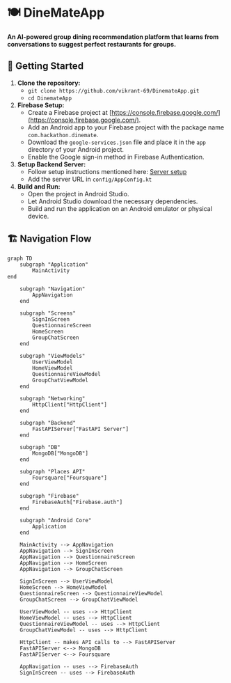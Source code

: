 # 🍽️ DineMateApp

**An AI-powered group dining recommendation platform that learns from conversations to suggest perfect restaurants for groups.**

## 🚀 Getting Started

1.  **Clone the repository:**
    *   `git clone https://github.com/vikrant-69/DinemateApp.git`
    *   `cd DinemateApp`
2.  **Firebase Setup:**
    *   Create a Firebase project at [https://console.firebase.google.com/](https://console.firebase.google.com/).
    *   Add an Android app to your Firebase project with the package name `com.hackathon.dinemate`.
    *   Download the `google-services.json` file and place it in the `app` directory of your Android project.
    *   Enable the Google sign-in method in Firebase Authentication.
3.  **Setup Backend Server:**
    *   Follow setup instructions mentioned here: [Server setup](https://github.com/kanishkaditya/DinemateBackend?tab=readme-ov-file#-quick-start)
    *   Add the server URL in `config/AppConfig.kt`
4.  **Build and Run:**
    *   Open the project in Android Studio.
    *   Let Android Studio download the necessary dependencies.
    *   Build and run the application on an Android emulator or physical device.

## 🏗️ Navigation Flow

```mermaid
graph TD
    subgraph "Application"
        MainActivity
end

    subgraph "Navigation"
        AppNavigation
    end

    subgraph "Screens"
        SignInScreen
        QuestionnaireScreen
        HomeScreen
        GroupChatScreen
    end

    subgraph "ViewModels"
        UserViewModel
        HomeViewModel
        QuestionnaireViewModel
        GroupChatViewModel
    end

    subgraph "Networking"
        HttpClient["HttpClient"]
    end

    subgraph "Backend"
        FastAPIServer["FastAPI Server"]
    end

    subgraph "DB"
        MongoDB["MongoDB"]
    end

    subgraph "Places API"
        Foursquare["Foursquare"]
    end

    subgraph "Firebase"
        FirebaseAuth["Firebase.auth"]
    end

    subgraph "Android Core"
        Application
    end

    MainActivity --> AppNavigation
    AppNavigation --> SignInScreen
    AppNavigation --> QuestionnaireScreen
    AppNavigation --> HomeScreen
    AppNavigation --> GroupChatScreen

    SignInScreen --> UserViewModel
    HomeScreen --> HomeViewModel
    QuestionnaireScreen --> QuestionnaireViewModel
    GroupChatScreen --> GroupChatViewModel

    UserViewModel -- uses --> HttpClient
    HomeViewModel -- uses --> HttpClient
    QuestionnaireViewModel -- uses --> HttpClient
    GroupChatViewModel -- uses --> HttpClient

    HttpClient -- makes API calls to --> FastAPIServer
    FastAPIServer <--> MongoDB
    FastAPIServer <--> Foursquare

    AppNavigation -- uses --> FirebaseAuth
    SignInScreen -- uses --> FirebaseAuth
```
